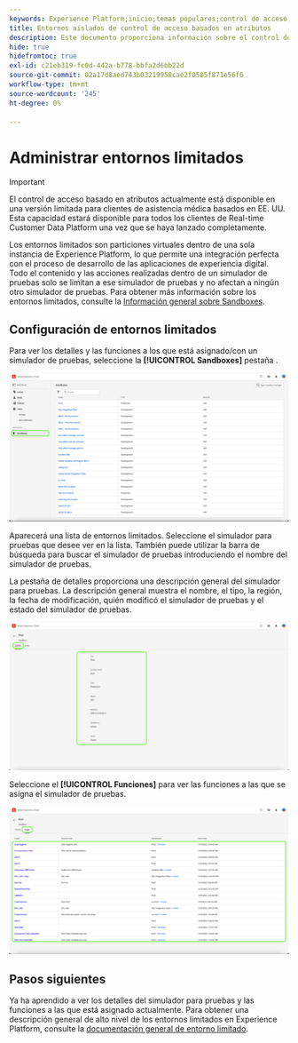 ```yaml
---
keywords: Experience Platform;inicio;temas populares;control de acceso;control de acceso basado en atributos;ABAC
title: Entornos aislados de control de acceso basados en atributos
description: Este documento proporciona información sobre el control de acceso basado en atributos en Adobe Experience Platform
hide: true
hidefromtoc: true
exl-id: c21eb319-fc0d-442a-b778-bbfa2d6bb22d
source-git-commit: 02a17d8aed743b03219958cae2f0585f871e56f6
workflow-type: tm+mt
source-wordcount: '245'
ht-degree: 0%

---
```


# Administrar entornos limitados

>[!IMPORTANT]
>
>El control de acceso basado en atributos actualmente está disponible en una versión limitada para clientes de asistencia médica basados en EE. UU. Esta capacidad estará disponible para todos los clientes de Real-time Customer Data Platform una vez que se haya lanzado completamente.

Los entornos limitados son particiones virtuales dentro de una sola instancia de Experience Platform, lo que permite una integración perfecta con el proceso de desarrollo de las aplicaciones de experiencia digital. Todo el contenido y las acciones realizadas dentro de un simulador de pruebas solo se limitan a ese simulador de pruebas y no afectan a ningún otro simulador de pruebas. Para obtener más información sobre los entornos limitados, consulte la [Información general sobre Sandboxes](../../../sandboxes/home.md).

## Configuración de entornos limitados

Para ver los detalles y las funciones a los que está asignado/con un simulador de pruebas, seleccione la **[!UICONTROL Sandboxes]** pestaña .

![flac-sandboxes-tab](../../images/flac-ui/flac-sandboxes-tab.png)

Aparecerá una lista de entornos limitados. Seleccione el simulador para pruebas que desee ver en la lista. También puede utilizar la barra de búsqueda para buscar el simulador de pruebas introduciendo el nombre del simulador de pruebas.

La pestaña de detalles proporciona una descripción general del simulador para pruebas. La descripción general muestra el nombre, el tipo, la región, la fecha de modificación, quién modificó el simulador de pruebas y el estado del simulador de pruebas.

![flac-sandboxes-details](../../images/flac-ui/flac-sandboxes-details.png)

Seleccione el **[!UICONTROL Funciones]** para ver las funciones a las que se asigna el simulador de pruebas.

![flac-sandboxes-roles](../../images/flac-ui/flac-sandboxes-roles.png)

## Pasos siguientes

Ya ha aprendido a ver los detalles del simulador para pruebas y las funciones a las que está asignado actualmente. Para obtener una descripción general de alto nivel de los entornos limitados en Experience Platform, consulte la [documentación general de entorno limitado](../../sanboxes/../ui/overview.md).
